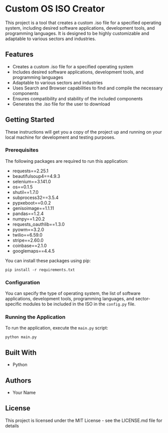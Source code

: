 # Custom OS ISO Creator

This project is a tool that creates a custom .iso file for a specified operating system, including desired software applications, development tools, and programming languages. It is designed to be highly customizable and adaptable to various sectors and industries.

## Features

- Creates a custom .iso file for a specified operating system
- Includes desired software applications, development tools, and programming languages
- Adaptable to various sectors and industries
- Uses Search and Browser capabilities to find and compile the necessary components
- Ensures compatibility and stability of the included components
- Generates the .iso file for the user to download

## Getting Started

These instructions will get you a copy of the project up and running on your local machine for development and testing purposes.

### Prerequisites

The following packages are required to run this application:

- requests==2.25.1
- beautifulsoup4==4.9.3
- selenium==3.141.0
- os==0.1.5
- shutil==1.7.0
- subprocess32==3.5.4
- pypxeboot==0.0.2
- genisoimage==1.1.11
- pandas==1.2.4
- numpy==1.20.2
- requests_oauthlib==1.3.0
- pyowm==3.2.0
- twilio==6.59.0
- stripe==2.60.0
- coinbase==2.1.0
- googlemaps==4.4.5

You can install these packages using pip:

```
pip install -r requirements.txt
```

### Configuration

You can specify the type of operating system, the list of software applications, development tools, programming languages, and sector-specific modules to be included in the ISO in the `config.py` file.

### Running the Application

To run the application, execute the `main.py` script:

```
python main.py
```

## Built With

- Python

## Authors

- Your Name

## License

This project is licensed under the MIT License - see the LICENSE.md file for details
